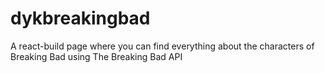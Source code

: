 # dykbreakingbad
A react-build page where you can find everything about the characters of Breaking Bad using The Breaking Bad API
